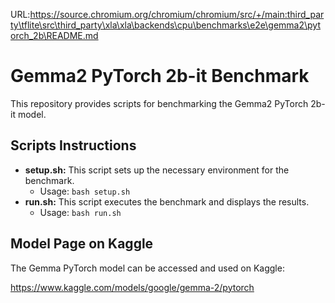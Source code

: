 URL:https://source.chromium.org/chromium/chromium/src/+/main:third_party\tflite\src\third_party\xla\xla\backends\cpu\benchmarks\e2e\gemma2\pytorch_2b\README.md
# Gemma2 PyTorch 2b-it Benchmark

This repository provides scripts for benchmarking the Gemma2 PyTorch 2b-it
model.

## Scripts Instructions

* **setup.sh:** This script sets up the necessary environment for the benchmark.
    * Usage: `bash setup.sh`
* **run.sh:** This script executes the benchmark and displays the results.
    * Usage: `bash run.sh`

## Model Page on Kaggle

The Gemma PyTorch model can be accessed and used on Kaggle:

https://www.kaggle.com/models/google/gemma-2/pytorch